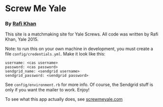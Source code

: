 # Screw Me Yale
### By [Rafi Khan](http://rafi.me)

This site is a matchmaking site for Yale Screws. All code was written by Rafi Khan, Yale 2015. 

Note: to run this on your own machine in development, you must create a file `config/credentials.yml`. Make it look like this:

    username: <cas username>
    password: <cas password>
    sendgrid_name: <sendgrid username>
    sendgrid_password: <sendgrid password>

See `config/environment.rb` for more info. Of course, the Sendgrid stuff is only if you want the mailer to work. Enjoy!

To see what this app actually does, see [screwmeyale.com](http://screwmeyale.com)



